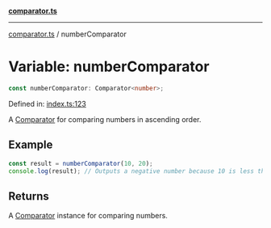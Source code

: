 [**comparator.ts**](index.md)

---

[comparator.ts](index.md) / numberComparator

# Variable: numberComparator

```ts
const numberComparator: Comparator<number>;
```

Defined in: [index.ts:123](https://github.com/simonkberg/comparator.ts/blob/main/index.ts#L123)

A [Comparator](Interface.Comparator.md) for comparing numbers in ascending order.

## Example

```ts
const result = numberComparator(10, 20);
console.log(result); // Outputs a negative number because 10 is less than 20.
```

## Returns

A [Comparator](Interface.Comparator.md) instance for comparing numbers.
